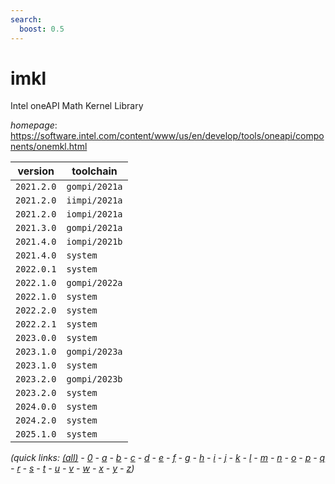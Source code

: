 ```yaml
---
search:
  boost: 0.5
---
```

# imkl

Intel oneAPI Math Kernel Library

*homepage*: <https://software.intel.com/content/www/us/en/develop/tools/oneapi/components/onemkl.html>

version | toolchain
--------|----------
``2021.2.0`` | ``gompi/2021a``
``2021.2.0`` | ``iimpi/2021a``
``2021.2.0`` | ``iompi/2021a``
``2021.3.0`` | ``gompi/2021a``
``2021.4.0`` | ``iompi/2021b``
``2021.4.0`` | ``system``
``2022.0.1`` | ``system``
``2022.1.0`` | ``gompi/2022a``
``2022.1.0`` | ``system``
``2022.2.0`` | ``system``
``2022.2.1`` | ``system``
``2023.0.0`` | ``system``
``2023.1.0`` | ``gompi/2023a``
``2023.1.0`` | ``system``
``2023.2.0`` | ``gompi/2023b``
``2023.2.0`` | ``system``
``2024.0.0`` | ``system``
``2024.2.0`` | ``system``
``2025.1.0`` | ``system``


*(quick links: [(all)](../index.md) - [0](../0/index.md) - [a](../a/index.md) - [b](../b/index.md) - [c](../c/index.md) - [d](../d/index.md) - [e](../e/index.md) - [f](../f/index.md) - [g](../g/index.md) - [h](../h/index.md) - [i](../i/index.md) - [j](../j/index.md) - [k](../k/index.md) - [l](../l/index.md) - [m](../m/index.md) - [n](../n/index.md) - [o](../o/index.md) - [p](../p/index.md) - [q](../q/index.md) - [r](../r/index.md) - [s](../s/index.md) - [t](../t/index.md) - [u](../u/index.md) - [v](../v/index.md) - [w](../w/index.md) - [x](../x/index.md) - [y](../y/index.md) - [z](../z/index.md))*


